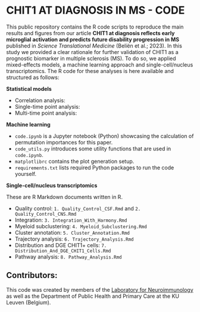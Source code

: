 # CHIT1 AT DIAGNOSIS IN MS - CODE
This public repository contains the R code scripts to reproduce the main results and figures from our article **CHIT1 at diagnosis reflects early microglial activation and predicts future disability progression in MS** published in *Science Translational Medicine* (Beliën et al.; 2023). In this study we provided a clear rationale for further validation of CHIT1 as a prognostic biomarker in multiple sclerosis (MS). To do so, we applied mixed-effects models, a machine learning approach and single-cell/nucleus transcriptomics. The R code for these analyses is here available and structured as follows:

**Statistical models**
- Correlation analysis:
- Single-time point analysis:
- Multi-time point analysis:

**Machine learning**
- `code.ipynb` is a Jupyter notebook (Python) showcasing the calculation of permutation importances for this paper.
- `code_utils.py` introduces some utility functions that are used in `code.ipynb`.
- `matplotlibrc` contains the plot generation setup.
- `requirements.txt` lists required Python packages to run the code yourself.

**Single-cell/nucleus transcriptomics**

These are R Markdown documents written in R.
- Quality control: `1. Quality_Control_CSF.Rmd` and `2. Quality_Control_CNS.Rmd`
- Integration: `3. Integration_With_Harmony.Rmd`
- Myeloid subclustering: `4. Myeloid_Subclustering.Rmd`
- Cluster annotation: `5. Cluster_Annotation.Rmd`
- Trajectory analysis: `6. Trajectory_Analysis.Rmd`
- Distribution and DGE CHIT1+ cells: `7. Distribution_And_DGE_CHIT1_Cells.Rmd`
- Pathway analysis: `8. Pathway_Analysis.Rmd`

## Contributors:
This code was created by members of the [Laboratory for Neuroimmunology](https://gbiomed.kuleuven.be/english/research/50000666/50000668/50525530/laboratory-for-neuroimmunology) as well as the Department of Public Health and Primary Care at the KU Leuven (Belgium).
